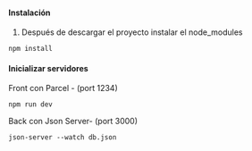 #### Instalación

1. Después de descargar el proyecto instalar el node_modules
~~~
npm install
~~~

#### Inicializar servidores
Front con Parcel - (port 1234)
~~~
npm run dev 
~~~

Back con Json Server- (port 3000)
~~~ 
json-server --watch db.json
~~~


